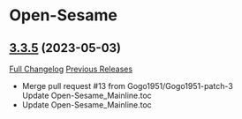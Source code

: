# Open-Sesame

## [3.3.5](https://github.com/Gogo1951/Open-Sesame/tree/3.3.5) (2023-05-03)
[Full Changelog](https://github.com/Gogo1951/Open-Sesame/compare/3.3.4...3.3.5) [Previous Releases](https://github.com/Gogo1951/Open-Sesame/releases)

- Merge pull request #13 from Gogo1951/Gogo1951-patch-3  
    Update Open-Sesame\_Mainline.toc  
- Update Open-Sesame\_Mainline.toc  